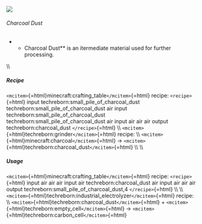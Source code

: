 ![](/mods/techreborn/charcoal_dust.png)

###### Charcoal Dust

-   -   Charcoal Dust** is an itermediate material used for further
        processing.

\\\\

##### Recipe

`<mcitem>`{=html}minecraft:crafting_table`</mcitem>`{=html} recipe:
`<recipe>`{=html} input techreborn:small_pile_of_charcoal_dust
techreborn:small_pile_of_charcoal_dust air input
techreborn:small_pile_of_charcoal_dust
techreborn:small_pile_of_charcoal_dust air input air air air output
techreborn:charcoal_dust `</recipe>`{=html} \\\\
`<mcitem>`{=html}techreborn:grinder`</mcitem>`{=html} recipe: \\\\
`<mcitem>`{=html}minecraft:charcoal`</mcitem>`{=html} -\>
`<mcitem>`{=html}techreborn:charcoal_dust`</mcitem>`{=html} \\\\ \\\\

##### Usage

`<mcitem>`{=html}minecraft:crafting_table`</mcitem>`{=html} recipe:
`<recipe>`{=html} input air air air input air techreborn:charcoal_dust
air input air air air output techreborn:small_pile_of_charcoal_dust,4
`</recipe>`{=html} \\\\ \\\\
`<mcitem>`{=html}techreborn:industrial_electrolyzer`</mcitem>`{=html}
recipe: \\\\
`<mcitem>`{=html}techreborn:charcoal_dust`</mcitem>`{=html} +
`<mcitem>`{=html}techreborn:empty_cell`</mcitem>`{=html} -\>
`<mcitem>`{=html}techreborn:carbon_cell`</mcitem>`{=html}
